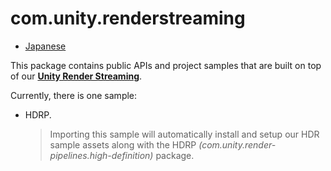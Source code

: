 # com.unity.renderstreaming

- [Japanese](./jp/index.md)

This package contains public APIs and project samples that are built on top of our [**Unity Render Streaming**](../../com.unity.template.renderstreaming/Documentation~/index.md).

Currently, there is one sample:

- HDRP. 
  > Importing this sample will automatically install and setup our HDR sample assets along with the HDRP *(com.unity.render-pipelines.high-definition)* package.

  

